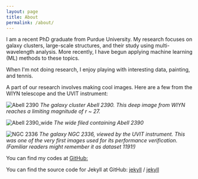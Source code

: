 ```yaml
---
layout: page
title: About
permalink: /about/
---
```


I am a recent PhD graduate from Purdue University. My research focuses on galaxy clusters, large-scale structures, and their study using multi-wavelength analysis. More recently, I have begun applying machine learning (ML) methods to these topics. 

When I'm not doing research, I enjoy playing with interesting data, painting, and tennis.

A part of our research involves making cool images. Here are a few from the WIYN telescope and the UVIT instrument:


![Abell 2390]({{site.url}}{{site.baseurl}}/images/about_images/a2390_center.png)
*The galaxy cluster Abell 2390. This deep image from WIYN reaches a limiting magnitude of r ~ 27.*

![Abell 2390_wide]({{site.url}}{{site.baseurl}}/images/about_images/a2390_wide.png)
*The wide filed containing Abell 2390*

![NGC 2336]({{site.url}}{{site.baseurl}}/images/header_img.png)
*The galaxy NGC 2336, viewed by the UVIT instrument. This was one of the very first images used for its performance verification. (Familiar readers might remember it as dataset 1191!)*


You can find my codes at
[GitHub:](https://github.com/anirban1195)

You can find the source code for Jekyll at GitHub:
[jekyll][jekyll-organization] /
[jekyll](https://github.com/jekyll/jekyll)


[jekyll-organization]: https://github.com/jekyll
